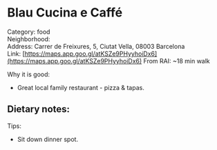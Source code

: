 # Blau Cucina e Caffé
Category: food  
Neighborhood:   
Address: Carrer de Freixures, 5, Ciutat Vella, 08003 Barcelona  
Link: [https://maps.app.goo.gl/atKSZe9PHyyhoiDx6](https://maps.app.goo.gl/atKSZe9PHyyhoiDx6)
From RAI: ~18 min walk  

Why it is good:
- Great local family restaurant - pizza & tapas.

Dietary notes:
- 

Tips:
- Sit down dinner spot. 
